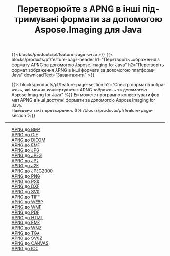 ﻿---
title: Перетворюйте з APNG в інші підтримувані формати за допомогою Aspose.Imaging для Java 
weight: 3920
url: /uk/java/conversion/from/apng 
lang: uk
langdirlevel: 2
locales: zh-hans,ja,it,ru,de,es,fr,nl,id,lt,pl,pt,vi,tr,ko,zh-hant,ar,hi,th,sv,cs,uk,he
description: Aspose.Imaging може легко конвертувати з APNG в інші формати за допомогою платформи Java
---

{{< blocks/products/pf/feature-page-wrap >}}
{{< blocks/products/pf/feature-page-header h1="Перетворіть зображення з формату APNG за допомогою Aspose.Imaging for Java" h2="Перетворіть формат зображення APNG в інші формати за допомогою платформи Java" downloadText="Завантажити" >}}


{{% blocks/products/pf/feature-page-section  h2="Спектр форматів зображень, які можна конвертувати з APNG зображень за допомогою Aspose.Imaging for Java" %}}
Ви можете програмно конвертувати формат APNG в інші доступні формати за допомогою
Aspose.Imaging for Java.
<br/>
Наведено такі перетворення:
{{% /blocks/products/pf/feature-page-section %}}
<div class="container-fluid productfamilypage bg-gray">
    <div class="convertypes bg-gray agp-content section">
        <div class="container">
		<hr style="margin-left:-20px;"/>
		<div class="row other-converters">
		    <div class='col-md-2 other-converter remove-lp remove-rp'><a href="/imaging/uk/java/conversion/apng-to-bmp" >APNG до BMP</a></div><div class='col-md-2 other-converter remove-lp remove-rp'><a href="/imaging/uk/java/conversion/apng-to-gif" >APNG до GIF</a></div><div class='col-md-2 other-converter remove-lp remove-rp'><a href="/imaging/uk/java/conversion/apng-to-dicom" >APNG до DICOM</a></div><div class='col-md-2 other-converter remove-lp remove-rp'><a href="/imaging/uk/java/conversion/apng-to-emf" >APNG до EMF</a></div><div class='col-md-2 other-converter remove-lp remove-rp'><a href="/imaging/uk/java/conversion/apng-to-jpg" >APNG до JPG</a></div><div class='col-md-2 other-converter remove-lp remove-rp'><a href="/imaging/uk/java/conversion/apng-to-jpeg" >APNG до JPEG</a></div><div class='col-md-2 other-converter remove-lp remove-rp'><a href="/imaging/uk/java/conversion/apng-to-jp2" >APNG до JP2</a></div><div class='col-md-2 other-converter remove-lp remove-rp'><a href="/imaging/uk/java/conversion/apng-to-j2k" >APNG до J2K</a></div><div class='col-md-2 other-converter remove-lp remove-rp'><a href="/imaging/uk/java/conversion/apng-to-jpeg2000" >APNG до JPEG2000</a></div><div class='col-md-2 other-converter remove-lp remove-rp'><a href="/imaging/uk/java/conversion/apng-to-png" >APNG до PNG</a></div><div class='col-md-2 other-converter remove-lp remove-rp'><a href="/imaging/uk/java/conversion/apng-to-psd" >APNG до PSD</a></div><div class='col-md-2 other-converter remove-lp remove-rp'><a href="/imaging/uk/java/conversion/apng-to-dxf" >APNG до DXF</a></div><div class='col-md-2 other-converter remove-lp remove-rp'><a href="/imaging/uk/java/conversion/apng-to-svg" >APNG до SVG</a></div><div class='col-md-2 other-converter remove-lp remove-rp'><a href="/imaging/uk/java/conversion/apng-to-tiff" >APNG до TIFF</a></div><div class='col-md-2 other-converter remove-lp remove-rp'><a href="/imaging/uk/java/conversion/apng-to-webp" >APNG до WEBP</a></div><div class='col-md-2 other-converter remove-lp remove-rp'><a href="/imaging/uk/java/conversion/apng-to-wmf" >APNG до WMF</a></div><div class='col-md-2 other-converter remove-lp remove-rp'><a href="/imaging/uk/java/conversion/apng-to-pdf" >APNG до PDF</a></div><div class='col-md-2 other-converter remove-lp remove-rp'><a href="/imaging/uk/java/conversion/apng-to-html" >APNG до HTML</a></div><div class='col-md-2 other-converter remove-lp remove-rp'><a href="/imaging/uk/java/conversion/apng-to-emz" >APNG до EMZ</a></div><div class='col-md-2 other-converter remove-lp remove-rp'><a href="/imaging/uk/java/conversion/apng-to-wmz" >APNG до WMZ</a></div><div class='col-md-2 other-converter remove-lp remove-rp'><a href="/imaging/uk/java/conversion/apng-to-tga" >APNG до TGA</a></div><div class='col-md-2 other-converter remove-lp remove-rp'><a href="/imaging/uk/java/conversion/apng-to-svgz" >APNG до SVGZ</a></div><div class='col-md-2 other-converter remove-lp remove-rp'><a href="/imaging/uk/java/conversion/apng-to-canvas" >APNG до CANVAS</a></div><div class='col-md-2 other-converter remove-lp remove-rp'><a href="/imaging/uk/java/conversion/apng-to-ico" >APNG до ICO</a></div>
                </div>
        </div>
    </div>
</div>
<br/>

